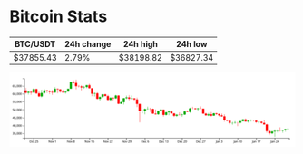 # Bitcoin Stats

BTC/USDT|24h change|24h high|24h low|
|---|---|---|---|
|$37855.43|2.79%|$38198.82|$36827.34|

<img src="./chart.svg">
